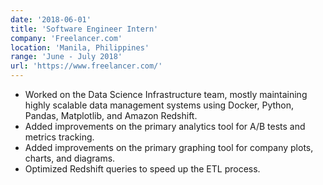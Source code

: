 ```yaml
---
date: '2018-06-01'
title: 'Software Engineer Intern'
company: 'Freelancer.com'
location: 'Manila, Philippines'
range: 'June - July 2018'
url: 'https://www.freelancer.com/'
---
```


- Worked on the Data Science Infrastructure team, mostly maintaining highly scalable data management systems using Docker, Python, Pandas, Matplotlib, and Amazon Redshift.
- Added improvements on the primary analytics tool for A/B tests and metrics tracking.
- Added improvements on the primary graphing tool for company plots, charts, and diagrams.
- Optimized Redshift queries to speed up the ETL process.
